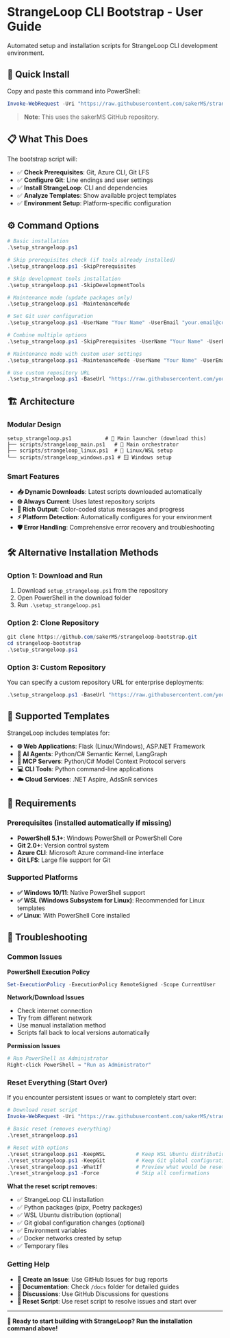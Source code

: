 # StrangeLoop CLI Bootstrap - User Guide

Automated setup and installation scripts for StrangeLoop CLI development environment.

## 🚀 **Quick Install**

Copy and paste this command into PowerShell:

```powershell
Invoke-WebRequest -Uri "https://raw.githubusercontent.com/sakerMS/strangeloop-bootstrap/main/setup_strangeloop.ps1" -OutFile "setup_strangeloop.ps1"; .\setup_strangeloop.ps1
```

> **Note**: This uses the sakerMS GitHub repository.

## 📋 **What This Does**

The bootstrap script will:

- ✅ **Check Prerequisites**: Git, Azure CLI, Git LFS
- ✅ **Configure Git**: Line endings and user settings
- ✅ **Install StrangeLoop**: CLI and dependencies
- ✅ **Analyze Templates**: Show available project templates
- ✅ **Environment Setup**: Platform-specific configuration

## ⚙️ **Command Options**

```powershell
# Basic installation
.\setup_strangeloop.ps1

# Skip prerequisites check (if tools already installed)
.\setup_strangeloop.ps1 -SkipPrerequisites

# Skip development tools installation
.\setup_strangeloop.ps1 -SkipDevelopmentTools

# Maintenance mode (update packages only)
.\setup_strangeloop.ps1 -MaintenanceMode

# Set Git user configuration
.\setup_strangeloop.ps1 -UserName "Your Name" -UserEmail "your.email@company.com"

# Combine multiple options
.\setup_strangeloop.ps1 -SkipPrerequisites -UserName "Your Name" -UserEmail "your.email@company.com"

# Maintenance mode with custom user settings
.\setup_strangeloop.ps1 -MaintenanceMode -UserName "Your Name" -UserEmail "your.email@company.com"

# Use custom repository URL
.\setup_strangeloop.ps1 -BaseUrl "https://raw.githubusercontent.com/your-fork/strangeloop-bootstrap/main"
```

## 🏗️ **Architecture**

### **Modular Design**
```
setup_strangeloop.ps1           # 🚀 Main launcher (download this)
├── scripts/strangeloop_main.ps1   # 🎯 Main orchestrator
├── scripts/strangeloop_linux.ps1  # 🐧 Linux/WSL setup
└── scripts/strangeloop_windows.ps1 # 🪟 Windows setup
```

### **Smart Features**
- **📥 Dynamic Downloads**: Latest scripts downloaded automatically
- **🌐 Always Current**: Uses latest repository scripts
- **🎨 Rich Output**: Color-coded status messages and progress
- **⚡ Platform Detection**: Automatically configures for your environment
- **🛡️ Error Handling**: Comprehensive error recovery and troubleshooting

## 🛠️ **Alternative Installation Methods**

### **Option 1: Download and Run**
1. Download `setup_strangeloop.ps1` from the repository
2. Open PowerShell in the download folder
3. Run `.\setup_strangeloop.ps1`

### **Option 2: Clone Repository**
```powershell
git clone https://github.com/sakerMS/strangeloop-bootstrap.git
cd strangeloop-bootstrap
.\setup_strangeloop.ps1
```

### **Option 3: Custom Repository**
You can specify a custom repository URL for enterprise deployments:

```powershell
.\setup_strangeloop.ps1 -BaseUrl "https://raw.githubusercontent.com/your-org/strangeloop-bootstrap/main"
```

## 🎯 **Supported Templates**

StrangeLoop includes templates for:

- **🌐 Web Applications**: Flask (Linux/Windows), ASP.NET Framework
- **🤖 AI Agents**: Python/C# Semantic Kernel, LangGraph
- **🔗 MCP Servers**: Python/C# Model Context Protocol servers
- **💻 CLI Tools**: Python command-line applications  
- **☁️ Cloud Services**: .NET Aspire, AdsSnR services

## 🔧 **Requirements**

### **Prerequisites** (installed automatically if missing)
- **PowerShell 5.1+**: Windows PowerShell or PowerShell Core
- **Git 2.0+**: Version control system
- **Azure CLI**: Microsoft Azure command-line interface
- **Git LFS**: Large file support for Git

### **Supported Platforms**
- **✅ Windows 10/11**: Native PowerShell support
- **✅ WSL (Windows Subsystem for Linux)**: Recommended for Linux templates
- **✅ Linux**: With PowerShell Core installed

## 🐛 **Troubleshooting**

### **Common Issues**

**PowerShell Execution Policy**
```powershell
Set-ExecutionPolicy -ExecutionPolicy RemoteSigned -Scope CurrentUser
```

**Network/Download Issues**
- Check internet connection
- Try from different network
- Use manual installation method
- Scripts fall back to local versions automatically

**Permission Issues**
```powershell
# Run PowerShell as Administrator
Right-click PowerShell → "Run as Administrator"
```

### **Reset Everything (Start Over)**

If you encounter persistent issues or want to completely start over:

```powershell
# Download reset script
Invoke-WebRequest -Uri "https://raw.githubusercontent.com/sakerMS/strangeloop-bootstrap/main/reset_strangeloop.ps1" -OutFile "reset_strangeloop.ps1"

# Basic reset (removes everything)
.\reset_strangeloop.ps1

# Reset with options
.\reset_strangeloop.ps1 -KeepWSL          # Keep WSL Ubuntu distribution
.\reset_strangeloop.ps1 -KeepGit          # Keep Git global configuration
.\reset_strangeloop.ps1 -WhatIf           # Preview what would be reset
.\reset_strangeloop.ps1 -Force            # Skip all confirmations
```

**What the reset script removes:**
- ✅ StrangeLoop CLI installation
- ✅ Python packages (pipx, Poetry packages)
- ✅ WSL Ubuntu distribution (optional)
- ✅ Git global configuration changes (optional)
- ✅ Environment variables
- ✅ Docker networks created by setup
- ✅ Temporary files

### **Getting Help**
- **📝 Create an Issue**: Use GitHub Issues for bug reports
- **📖 Documentation**: Check `/docs` folder for detailed guides
- **💬 Discussions**: Use GitHub Discussions for questions
- **🔄 Reset Script**: Use reset script to resolve issues and start over

---

**🎉 Ready to start building with StrangeLoop? Run the installation command above!**
